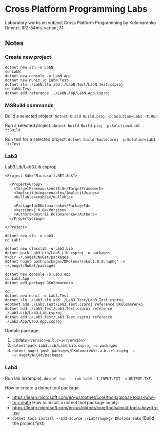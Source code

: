# Cross Platform Programming Labs

Laboratory works on subject Cross Platform Programming by Kolomarenko Dmytrii,
IPZ-34ms, variant 31.

## Notes
### Create new project
```
dotnet new sln -o LabN
cd LabN
dotnet new console -o LabN.App
dotnet new nunit -o LabN.Test
dotnet sln ./LabN.sln add ./LabN.Test/LabN.Test.csproj
cd LabN.Test
dotnet add reference ../LabN.App/LabN.App.csproj

```

### MSBuild commands
Build a selected project: `dotnet build Build.proj -p:Solution=Lab1 -t:Run`

Run a selected project: `dotnet build Build.proj -p:Solution=Lab1 -t:Build`

Run test for a selected project: `dotnet build Build.proj -p:Solution=Lab1 -t:Test`

### Lab3
Lab3.Lib/Lab3.Lib.csproj:
```
<Project Sdk="Microsoft.NET.Sdk">

  <PropertyGroup>
    <TargetFramework>net8.0</TargetFramework>
    <ImplicitUsings>enable</ImplicitUsings>
    <Nullable>enable</Nullable>

    <PackageId>DKolomarenko</PackageId>
    <Version>1.0.0</Version>
    <Authors>Dmytrii Kolomarenko</Authors>
  </PropertyGroup>

</Project>
```

```
dotnet new sln -o Lab3
cd Lab3

dotnet new classlib -o Lab3.Lib
dotnet pack Lab3.Lib/Lab3.Lib.csproj -o packages
mkdir ~/.nuget/NuGet/packages
dotnet nuget push packages/DKolomarenko.1.0.0.nupkg" -s ~/.nuget/NuGet/packages

dotnet new console -o Lab3.App
cd Lab3.App
dotnet add package DKolomarenko

cd ..
dotnet new nunit -o Lab3.Test
dotnet sln ./Lab3.sln add ./Lab3.Test/Lab3.Test.csproj
#dotnet add ./Lab3.Test/Lab3.Test.csproj reference DKolomarenko
dotnet add ./Lab3.Test/Lab3.Test.csproj reference ./Lab3.Lib/Lab3.Lib.csproj
dotnet add ./Lab3.Test/Lab3.Test.csproj reference ./Lab3.App/Lab3.App.csproj
```

Update package:
1. Update `<Version>a.b.c+1</Version>`
2. `dotnet pack Lab3.Lib/Lab3.Lib.csproj -o packages`
2. `dotnet nuget push packages/DKolomarenko.a.b.c+1.nupkg -s ~/.nuget/NuGet/packages`


### Lab4
Run lab (example): `dotnet run -- run lab3 -I INPUT.TXT -o OUTPUT.TXT`.

How to create a dotnet tool package:
- https://learn.microsoft.com/en-us/dotnet/core/tools/global-tools-how-to-create
How to install a dotnet tool package localy:
- https://learn.microsoft.com/en-us/dotnet/core/tools/local-tools-how-to-use
- `dotnet tool install --add-source ./Lab4/nupkg/ DKolomarenko` (Build the project first)
